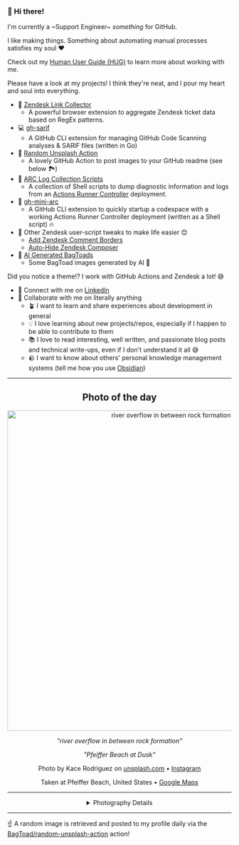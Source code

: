 ### 👋 Hi there!

I'm currently a ~Support Engineer~ _something_ for GitHub.

I like making things. Something about automating manual processes satisfies my soul ❤️

Check out my [Human User Guide (HUG)](https://gist.github.com/BagToad/a28f06f1c46e6e5d419b98921e835f40) to learn more about working with me.

Please have a look at my projects! I think they're neat, and I pour my heart and soul into everything.

- 🔗 [Zendesk Link Collector](https://github.com/BagToad/Zendesk-Link-Collector) 
  - A powerful browser extension to aggregate Zendesk ticket data based on RegEx patterns.
- 💻 [gh-sarif](https://github.com/BagToad/gh-sarif)
  - A GitHub CLI extension for managing GitHub Code Scanning analyses & SARIF files (written in Go)
- 🌊 [Random Unsplash Action](https://github.com/BagToad/random-unsplash-action)
  - A lovely GitHub Action to post images to your GitHub readme (see below 🏞️)
- 🏃 [ARC Log Collection Scripts](https://github.com/BagToad/arc-log-collection-scripts)
  - A collection of Shell scripts to dump diagnostic information and logs from an [Actions Runner Controller](https://github.com/actions/actions-runner-controller) deployment.
- 🏃 [gh-mini-arc](https://github.com/BagToad/gh-mini-arc)
  - A GitHub CLI extension to quickly startup a codespace with a working Actions Runner Controller deployment (written as a Shell script) 🔥
- 🧘 Other Zendesk user-script tweaks to make life easier 😊
  - [Add Zendesk Comment Borders](https://github.com/BagToad/add-zendesk-comment-borders)
  - [Auto-Hide Zendesk Composer](https://github.com/BagToad/Auto-Hide-Zendesk-Composer)
- 🐸 [AI Generated BagToads](https://github.com/BagToad/bagtoads)
  - Some BagToad images generated by AI 🐸

Did you notice a theme!? I work with GitHub Actions and Zendesk a lot! 😅

- 🔗 Connect with me on [LinkedIn](https://www.linkedin.com/in/kynan-ware/)
- 🤝 Collaborate with me on literally anything
  - 🪴 I want to learn and share experiences about development in general
  - 💡 I love learning about new projects/repos, especially if I happen to be able to contribute to them
  - 📚 I love to read interesting, well written, and passionate blog posts and technical write-ups, even if I don't understand it all 😅
  - 🪨 I want to know about others' personal knowledge management systems (tell me how you use [Obsidian](https://obsidian.md/))
 
----
<div align="center">

## Photo of the day
  
  <a href="https://unsplash.com/photos/river-overflow-in-between-rock-formation-p3OzJuT_Dks"><img width="720" src="https://images.unsplash.com/photo-1461301214746-1e109215d6d3?crop=entropy&cs=tinysrgb&fit=max&fm=jpg&ixid=M3w1NTI0NDl8MHwxfHJhbmRvbXx8fHx8fHx8fDE3NDg2NzEyMjF8&ixlib=rb-4.1.0&q=80&w=1080" alt="river overflow in between rock formation"></a>
  
  <em>"river overflow in between rock formation"</em>
  
  <em>"Pfeiffer Beach at Dusk"</em>

  Photo by Kace  Rodriguez on [unsplash.com](https://unsplash.com/) • [Instagram](https://instagram.com/kacelogik)
  
  Taken at Pfeiffer Beach, United States • [Google Maps](https://www.google.com/maps/search/?api=1&query=36.2381316,-121.8162251)
  
  ---
  
<details>
<summary>Photography Details</summary>
  
| Parameter     | Value |
| ------------- | ----- |
| Camera Model  | X100S |
| Exposure Time | 3 |
| Aperture      | 16.0 |
| Focal Length  | 23.0 |
| ISO           | 200 |
| Location      | Pfeiffer Beach, United States (United States) |
| Coordinates   | Latitude 36.2381316, Longitude -121.8162251 |

### Map

```geojson
        {
            "type": "FeatureCollection",
            "features": [
                {
                    "type": "Feature",
                    "properties": {},
                    "geometry": {
                        "coordinates": [
                            -121.8162251,
                            36.2381316
                        ],
                        "type": "Point"
                    },
                    "id": 1
                },
                {
                    "type": "Feature",
                    "properties": {},
                    "geometry": {
                        "coordinates": [
                            [
                                -121.5162251,
                                36.5381316
                            ],
                            [
                                -121.5162251,
                                35.938131600000006
                            ],
                            [
                                -122.1162251,
                                35.938131600000006
                            ],
                            [
                                -122.1162251,
                                36.5381316
                            ],
                            [
                                -121.5162251,
                                36.5381316
                            ]
                        ],
                        "type": "LineString"
                    }
                }
            ]
        }
```

</details>

</div>

----

☝️ A random image is retrieved and posted to my profile daily via the [BagToad/random-unsplash-action](https://github.com/BagToad/random-unsplash-action) action!
